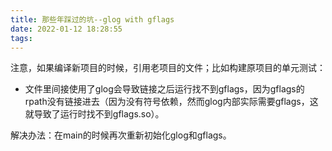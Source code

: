 ```yaml
---
title: 那些年踩过的坑--glog with gflags
date: 2022-01-12 18:28:55
tags:
---
```


注意，如果编译新项目的时候，引用老项目的文件；比如构建原项目的单元测试：
- 文件里间接使用了glog会导致链接之后运行找不到gflags，因为gflags的rpath没有链接进去（因为没有符号依赖，然而glog内部实际需要gflags，这就导致了运行时找不到gflags.so）。

解决办法：在main的时候再次重新初始化glog和gflags。